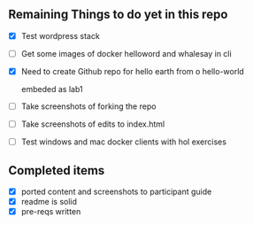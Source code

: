 ## Remaining Things to do yet in this repo

- [x] Test wordpress stack
- [ ] Get some images of docker helloword and whalesay in cli
- [x] Need to create Github repo for hello earth from o hello-world
    
    embeded as lab1
- [ ] Take screenshots of forking the repo
- [ ] Take screenshots of edits to index.html
- [ ] Test windows and mac docker clients with hol exercises

## Completed items
- [x] ported content and screenshots to participant guide
- [x] readme is solid
- [x] pre-reqs written
